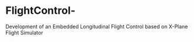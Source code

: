 # FlightControl-
Development of an Embedded Longitudinal Flight Control based on X-Plane Flight Simulator
